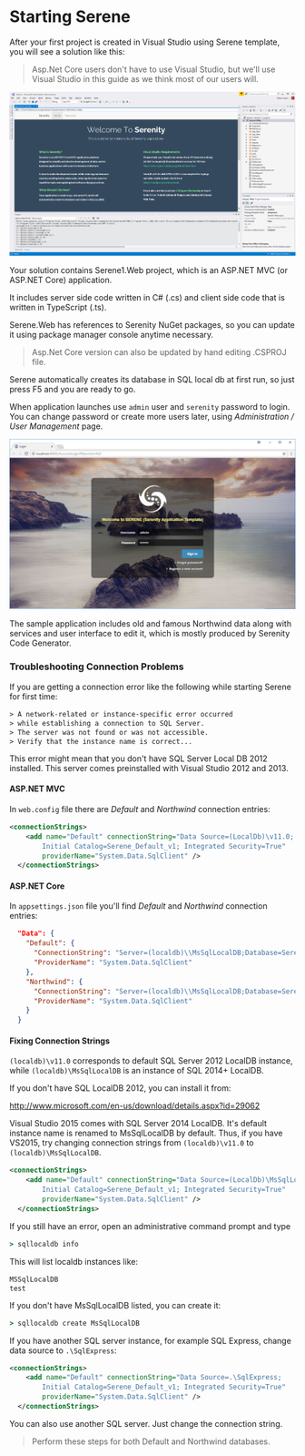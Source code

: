 # Starting Serene

After your first project is created in Visual Studio using Serene template, you will see a solution like this:

> Asp.Net Core users don't have to use Visual Studio, but we'll use Visual Studio in this guide as we think most of our users will.

![Initial Solution Content](img/serenemvc.png)

Your solution contains Serene1.Web project, which is an ASP.NET MVC (or ASP.NET Core) application. 

It includes server side code written in C# (.cs) and client side code that is written in TypeScript (.ts).

Serene.Web has references to Serenity NuGet packages, so you can update it using package manager console anytime necessary.

> Asp.Net Core version can also be updated by hand editing .CSPROJ file.

Serene automatically creates its database in SQL local db at first run, so just press F5 and you are ready to go.

When application launches use `admin` user and `serenity` password to login. You can change password or create more users later, using *Administration / User Management* page.

![Login Screen](img/serenelogin.jpg)

The sample application includes old and famous Northwind data along with services and user interface to edit it, which is mostly produced by Serenity Code Generator.

### Troubleshooting Connection Problems

If you are getting a connection error like the following while starting Serene for first time:

```
> A network-related or instance-specific error occurred 
> while establishing a connection to SQL Server. 
> The server was not found or was not accessible. 
> Verify that the instance name is correct...
```

This error might mean that you don't have SQL Server Local DB 2012 installed. This server comes preinstalled with Visual Studio 2012 and 2013. 

#### ASP.NET MVC 

In `web.config` file there are *Default* and *Northwind* connection entries:

```xml
<connectionStrings>
    <add name="Default" connectionString="Data Source=(LocalDb)\v11.0; 
        Initial Catalog=Serene_Default_v1; Integrated Security=True" 
        providerName="System.Data.SqlClient" />
  </connectionStrings>
```

#### ASP.NET Core

In `appsettings.json` file you'll find *Default* and *Northwind* connection entries:

```json
  "Data": {
    "Default": {
      "ConnectionString": "Server=(localdb)\\MsSqlLocalDB;Database=Serene2_Default_v1;Integrated Security=true",
      "ProviderName": "System.Data.SqlClient"
    },
    "Northwind": {
      "ConnectionString": "Server=(localdb)\\MsSqlLocalDB;Database=Serene2_Northwind_v1;Integrated Security=true",
      "ProviderName": "System.Data.SqlClient"
    }
  }
```

#### Fixing Connection Strings

`(localdb)\v11.0` corresponds to default SQL Server 2012 LocalDB instance, while `(localdb)\MsSqlLocalDB` is an instance of SQL 2014+ LocalDB.

If you don't have SQL LocalDB 2012, you can install it from:

http://www.microsoft.com/en-us/download/details.aspx?id=29062

Visual Studio 2015 comes with SQL Server 2014 LocalDB. It's default instance name is renamed to MsSqlLocalDB by default. Thus, if you have VS2015, try changing connection strings from `(localdb)\v11.0` to `(localdb)\MsSqlLocalDB`.

```xml
<connectionStrings>
    <add name="Default" connectionString="Data Source=(LocalDb)\MsSqlLocalDB; 
        Initial Catalog=Serene_Default_v1; Integrated Security=True" 
        providerName="System.Data.SqlClient" />
  </connectionStrings>
```

If you still have an error, open an administrative command prompt and type

```bat
> sqllocaldb info
```

This will list localdb instances like:

```
MSSqlLocalDB
test
```

If you don't have MsSqlLocalDB listed, you can create it:

```bat
> sqllocaldb create MsSqlLocalDB
```


If you have another SQL server instance, for example SQL Express, change data source to `.\SqlExpress`:


```xml
<connectionStrings>
    <add name="Default" connectionString="Data Source=.\SqlExpress; 
        Initial Catalog=Serene_Default_v1; Integrated Security=True" 
        providerName="System.Data.SqlClient" />
  </connectionStrings>
```


You can also use another SQL server. Just change the connection string.

> Perform these steps for both Default and Northwind databases.
